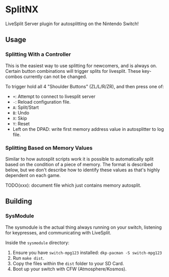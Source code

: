 # SplitNX #

LiveSplit Server plugin for autosplitting on the Nintendo Switch!

## Usage ##

### Splitting With a Controller ###

This is the easiest way to use splitting for newcomers, and is always on.
Certain button combinations will trigger splits for livesplit. These
key-combos currently can not be changed.

To trigger hold all 4 "Shoulder Buttons" (ZL/L/R/ZR), and then press one of:

  - `+`: Attempt to connect to livesplit server
  - `-`: Reload configuration file.
  - `A`: Split/Start
  - `B`: Undo
  - `X`: Skip
  - `Y`: Reset
  - Left on the DPAD: write first memory address value in autosplitter to log file.

### Splitting Based on Memory Values ###

Similar to how autosplit scripts work it is possible to automatically split
based on the condition of a piece of memory. The format is described below,
but we don't describe how to identify these values as that's highly dependent
on each game.

TODO(xxx): document file which just contains memory autosplit.

<!--
[Offset Address from Heap start] [operator] [size] [value]

Example:
`0x61BC93B6 >= u32 1001` will check whether or not the unsigned 32 bit integer at HEAP + 0x61BC93B6 is greater or equal to the value of 1001. If so it will split for that split index.

Hook in auto-splitters?
-->

## Building ##

### SysModule ###

The sysmodule is the actual thing always running on your switch, listening for
keypresses, and communicating with LiveSplit.

Inside the `sysmodule` directory:

1. Ensure you have `switch-mpg123` installed: `dkp-pacman -S switch-mpg123`
2. Run `make dist`.
3. Copy the files within the `dist` folder to your SD Card.
4. Boot up your switch with CFW (Atmosphere/Kosmos).
